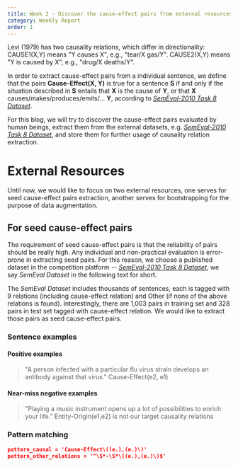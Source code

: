 ```yaml
---
title: Week 2 - Discover the cause-effect pairs from external resources
category: Weekly Report
order: 1
---
```


<!--
1. recall cause-effect pairs (purpose: use as the seed pairs for further training)
2. introduce the one dataset
  machine evaluating dataset
    + provide statistics
  human evaluated dataset
    + sentence example
    + pattern matching
    + positive pairs , negative pairs

3+. corpus (wikipages)
    + source
    +tools to extract text
 -->

Levi (1979) has two causality relations, which differ in directionality: CAUSE1(X,Y) means "Y causes X", e.g., "tear/X gas/Y". CAUSE2(X,Y) means "Y is caused by X", e.g., "drug/X deaths/Y".

In order to extract cause-effect pairs from a individual sentence, we define that the pairs **Cause-Effect(X, Y)** is true for a sentence **S** if and only if the situation described in **S** entails that **X** is the cause of **Y**, or that **X** causes/makes/produces/emits/... **Y**, according to [*SemEval-2010 Task 8 Dataset*](https://www.kaggle.com/drtoshi/semeval2010-task-8-dataset).

For this blog, we will try to discover the cause-effect pairs evaluated by human beings, extract them from the external datasets, e.g. [*SemEval-2010 Task 8 Dataset*](https://www.kaggle.com/drtoshi/semeval2010-task-8-dataset), and store them for further usage of causality relation extraction.


# External Resources
Until now, we would like to focus on two external resources, one serves for seed cause-effect pairs extraction, another serves for bootstrapping for the purpose of data augmentation.

## For seed cause-effect pairs
The requirement of seed cause-effect pairs is that the reliability of pairs should be really high. Any individual and non-practical evaluation is error-prone in extracting seed pairs. For this reason, we choose a published dataset in the competition platform -- [*SemEval-2010 Task 8 Dataset*](https://www.kaggle.com/drtoshi/semeval2010-task-8-dataset), we say *SemEval Dataset* in the following text for short.

The *SemEval Dataset* includes thousands of sentences, each is tagged with 9 relations (including cause-effect relation) and Other (if none of the above relations is found). Interestingly, there are 1,003 pairs in training set and 328 pairs in test set tagged with cause-effect relation. We would like to extract those pairs as seed cause-effect pairs.

### Sentence examples
#### Positive examples
> "A person infected with a particular <e1>flu</e1> <e2>virus</e2> strain develops an antibody against that virus."
Cause-Effect(e2, e1)

#### Near-miss negative examples
> "Playing a <e1>music<e1> <e2>instrument</e2> opens up a lot of possibilities to enrich your life."
Entity-Origin(e1,e2) is not our target causality relations


### Pattern matching

```json
pattern_causal = 'Cause-Effect\((e.),(e.)\)'
pattern_other_relations = '^\S*-\S*\((e.),(e.)\)$'

```






<!--
## Reference -->
